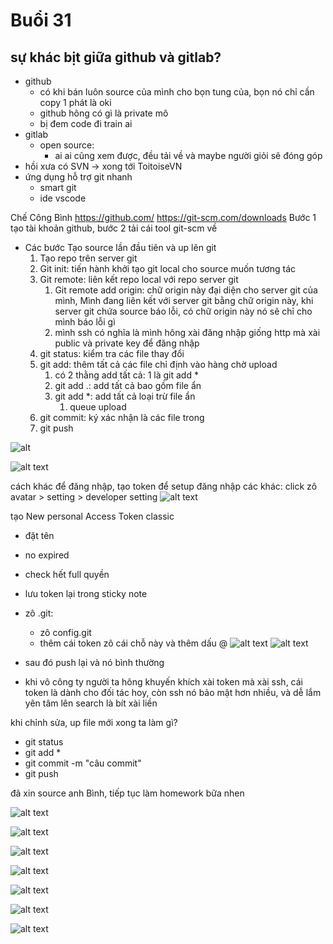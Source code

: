 # Buổi 31
## sự khác bịt giữa github và gitlab?
- github 
  - có khi bán luôn source của mình cho bọn tung của, bọn nó chỉ cần copy 1 phát là oki
  - github hông có gì là private mô
  - bị đem code đi train ai
- gitlab
  - open source:
    - ai ai cũng xem được, đều tải về và maybe người giỏi sẽ đóng góp
- hồi xưa có SVN -> xong tới ToitoiseVN
- ứng dụng hỗ trợ git nhanh
  - smart git
  - ide vscode

Chế Công Bình
https://github.com/
https://git-scm.com/downloads
Bước 1 tạo tài khoản github, bước 2 tải cái tool git-scm về

- Các bước Tạo source lần đầu tiên và up lên git
  1. Tạo repo trên server git
  2. Git init: tiến hành khởi tạo git local cho source muốn tương tác
  3. Git remote: liên kết repo local với repo server git
     1. Git remote add origin: chữ origin này đại diện cho server git của mình, Mình đang liên kết với server git bằng chữ origin này, khi server git chứa source báo lỗi, có chữ origin này nó sẽ chỉ cho mình báo lỗi gì
     2. mình ssh có nghĩa là mình hông xài đăng nhập giống http mà xài public và private key để đăng nhập
  4. git status: kiểm tra các file thay đổi
  5. git add: thêm tất cả các file chỉ định vào hàng chờ upload
     1. có 2 thằng add tất cả: 1 là git add *
     2. git add .: add tất cả bao gồm file ẩn
     3. git add *: add tất cả loại trừ file ẩn
        1. queue upload
  6. git commit: ký xác nhận là các file trong 
  7. git push

![alt](./luồng%20git%20commit.png)

![alt text](./command%20git.png)

cách khác để đăng nhập, tạo token
để setup đăng nhập các khác: click zô avatar > setting > developer setting
![alt text](image.png)

tạo New personal Access Token classic
- đặt tên
- no expired
- check hết full quyền
- lưu token lại trong sticky note
- zô .git:
  - zô config.git
  - thêm cái token zô cái chỗ này và thêm dấu @
![alt text](image-1.png)
![alt text](image.png)
- sau đó push lại và nó bình thường

- khi vô công ty người ta hông khuyến khích xài token mà xài ssh, cái token là dành cho đối tác hoy, còn ssh nó bảo mật hơn nhiều, và dễ lắm yên tâm lên search là bít xài liền

khi chỉnh sửa, up file mới xong ta làm gì?
- git status
- git add *
- git commit -m "câu commit"
- git push

đã xin source anh Bình, tiếp tục làm homework bữa nhen

![alt text](image-1.png)

![alt text](image-2.png)

![alt text](image-3.png)

![alt text](image-4.png)

![alt text](image-5.png)

![alt text](image-6.png)

![alt text](image-7.png)